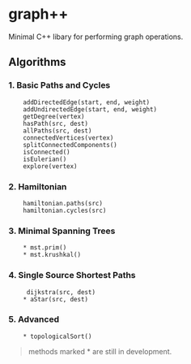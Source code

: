 # **graph++**


Minimal C++ libary for performing graph operations.



## **Algorithms**



### 1. Basic Paths and Cycles

```
    addDirectedEdge(start, end, weight)
    addUndirectedEdge(start, end, weight)
    getDegree(vertex)
    hasPath(src, dest)
    allPaths(src, dest)
    connectedVertices(vertex)
    splitConnectedComponents()
    isConnected()
    isEulerian()
    explore(vertex)
```

### 2. Hamiltonian
```
    hamiltonian.paths(src)
    hamiltonian.cycles(src)
```

### 3. Minimal Spanning Trees

```
    * mst.prim()
    * mst.krushkal()
```

### 4. Single Source Shortest Paths

```
     dijkstra(src, dest)
    * aStar(src, dest)
```

### 5. Advanced 
```
    * topologicalSort()
```


> methods marked * are still in development.